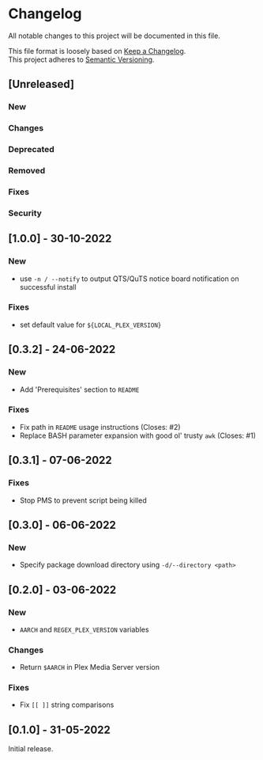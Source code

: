 # Changelog

All notable changes to this project will be documented in this file.

This file format is loosely based on [Keep a Changelog](https://keepachangelog.com/en/1.0.0/).\
This project adheres to [Semantic Versioning](https://semver.org/spec/v2.0.0.html).

## [Unreleased]

### New
### Changes
### Deprecated
### Removed
### Fixes
### Security

## [1.0.0] - 30-10-2022

### New

- use `-n / --notify` to output QTS/QuTS notice board notification on successful install

### Fixes

- set default value for `${LOCAL_PLEX_VERSION}`

## [0.3.2] - 24-06-2022

### New

- Add 'Prerequisites' section to `README`

### Fixes

- Fix path in `README` usage instructions (Closes: #2)
- Replace BASH parameter expansion with good ol' trusty `awk` (Closes: #1)

## [0.3.1] - 07-06-2022

### Fixes

- Stop PMS to prevent script being killed

## [0.3.0] - 06-06-2022

### New

- Specify package download directory using `-d/--directory <path>`

## [0.2.0] - 03-06-2022

### New

- `AARCH` and `REGEX_PLEX_VERSION` variables

### Changes

- Return `$AARCH` in Plex Media Server version

### Fixes

- Fix `[[ ]]` string comparisons

## [0.1.0] - 31-05-2022

Initial release.
